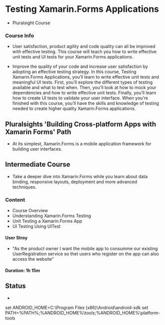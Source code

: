# Testing Xamarin.Forms Applications
- Pluralsight Course


### Course Info

- User satisfaction, product agility and code quality can all be improved with effective testing. This course will teach you how to write effective unit tests and UI tests for your Xamarin.Forms applications. 

- Improve the quality of your code and increase user satisfaction by adopting an effective testing strategy. In this course, Testing Xamarin.Forms Applications, you’ll learn to write effective unit tests and meaningful UI tests. First, you’ll explore the different types of testing available and what to test when. Then, you'll look at how to mock your dependencies and how to write effective unit tests. Finally, you’ll learn how to create UI tests to validate your user interface. When you’re finished with this course, you’ll have the skills and knowledge of testing needed to create higher quality Xamarin.Forms applications.

## Pluralsights 'Building Cross-platform Apps with Xamarin Forms' Path
- At its simplest, Xamarin.Forms is a mobile application framework for building user interfaces.

## Intermediate Course
- Take a deeper dive into Xamarin.Forms while you learn about data binding, responsive layouts, deployment and more advanced techniques.

### Content

- Course Overview
- Understanding Xamarin.Forms Testing
- Unit Testing a Xamarin.Forms App
- UI Testing Using UITest

#### User Stroy

- "As the product owner I want the mobile app to consumme our existing UserRegistration service so thet users who register on the app can also access the website"

#### Duration: 1h 15m

## Status

- 

set ANDROID_HOME=C:\Program Files (x86)\Android\android-sdk
set PATH=%PATH%;%ANDROID_HOME%\tools;%ANDROID_HOME%\platform-tools